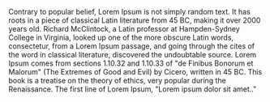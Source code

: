 Contrary to popular belief, Lorem Ipsum is not simply random text. 
It has roots in a piece of classical Latin literature from 45 BC, making it over 2000 years old. 
Richard McClintock, a Latin professor at Hampden-Sydney College in Virginia, looked up one of the more obscure Latin words, consectetur, from a 
Lorem Ipsum passage, and going through the cites of the word in classical literature, discovered the undoubtable source. 
Lorem Ipsum comes from sections 1.10.32 and 1.10.33 of "de 
Finibus Bonorum et Malorum" (The Extremes of Good and Evil) by 
Cicero, written in 45 BC. This book is a treatise on the theory of ethics, very popular during the Renaissance. The first line of Lorem Ipsum, "Lorem ipsum dolor sit amet.."